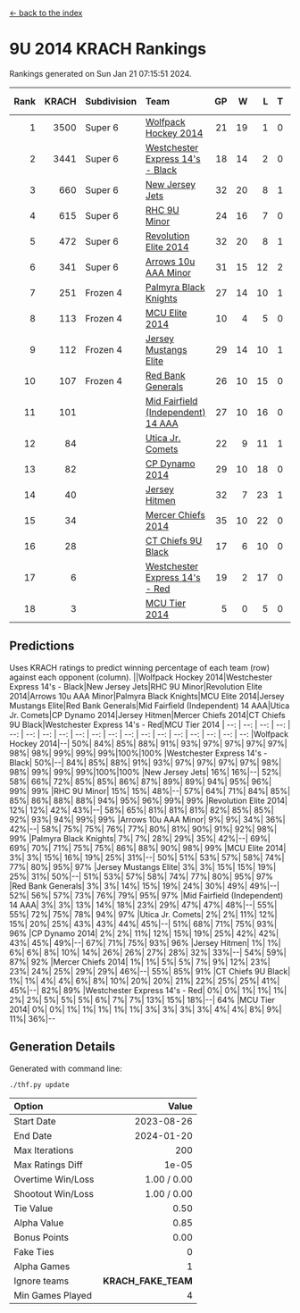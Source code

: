 [<- back to the index](readme.md)
# 9U 2014 KRACH Rankings
Rankings generated on Sun Jan 21 07:15:51 2024.

Rank|KRACH|Subdivision|Team|GP|W|L|T|OTW|OTL|SoS|Exp Wins|Win Diff
---:|---:|:---|:---|---:|---:|---:|---:|---:|---:|---:|---:|---:
1|3500|Super 6|[Wolfpack Hockey 2014](https://gamesheetstats.com/seasons/3664/teams/140871/schedule)|21|19|1|0|0|1|517|19.8|-0.0
2|3441|Super 6|[Westchester Express 14's - Black](https://gamesheetstats.com/seasons/3664/teams/140873/schedule)|18|14|2|0|2|0|604|16.8|-0.0
3|660|Super 6|[New Jersey Jets](https://gamesheetstats.com/seasons/3664/teams/140881/schedule)|32|20|8|1|3|0|579|24.4|0.0
4|615|Super 6|[RHC 9U Minor](https://gamesheetstats.com/seasons/3664/teams/140876/schedule)|24|16|7|0|1|0|597|17.9|0.0
5|472|Super 6|[Revolution Elite 2014](https://gamesheetstats.com/seasons/3664/teams/140880/schedule)|32|20|8|1|2|1|325|23.4|0.0
6|341|Super 6|[Arrows 10u AAA Minor](https://gamesheetstats.com/seasons/3664/teams/140872/schedule)|31|15|12|2|0|2|803|16.9|0.0
7|251|Frozen 4|[Palmyra Black Knights](https://gamesheetstats.com/seasons/3664/teams/140875/schedule)|27|14|10|1|1|1|459|16.4|0.0
8|113|Frozen 4|[MCU Elite 2014](https://gamesheetstats.com/seasons/3664/teams/140874/schedule)|10|4|5|0|0|1|1289|4.9|0.0
9|112|Frozen 4|[Jersey Mustangs Elite](https://gamesheetstats.com/seasons/3664/teams/140888/schedule)|29|14|10|1|1|3|190|16.4|0.0
10|107|Frozen 4|[Red Bank Generals](https://gamesheetstats.com/seasons/3664/teams/140883/schedule)|26|10|15|0|0|1|592|10.9|0.0
11|101||[Mid Fairfield (Independent) 14 AAA](https://gamesheetstats.com/seasons/3664/teams/140878/schedule)|27|10|16|0|1|0|685|11.9|0.0
12|84||[Utica Jr. Comets](https://gamesheetstats.com/seasons/3664/teams/140884/schedule)|22|9|11|1|0|1|463|10.4|0.0
13|82||[CP Dynamo 2014](https://gamesheetstats.com/seasons/3664/teams/140877/schedule)|29|10|18|0|0|1|647|10.9|0.0
14|40||[Jersey Hitmen](https://gamesheetstats.com/seasons/3664/teams/140879/schedule)|32|7|23|1|1|0|505|9.4|0.0
15|34||[Mercer Chiefs 2014](https://gamesheetstats.com/seasons/3664/teams/140885/schedule)|35|10|22|0|1|2|185|11.9|0.0
16|28||[CT Chiefs 9U Black](https://gamesheetstats.com/seasons/3664/teams/140886/schedule)|17|6|10|0|1|0|155|7.9|0.0
17|6||[Westchester Express 14's - Red](https://gamesheetstats.com/seasons/3664/teams/140887/schedule)|19|2|17|0|0|0|117|2.9|0.0
18|3||[MCU Tier 2014](https://gamesheetstats.com/seasons/3664/teams/140882/schedule)|5|0|5|0|0|0|232|0.9|0.0

## Predictions
Uses KRACH ratings to predict winning percentage of each team (row) against each opponent (column).
||Wolfpack Hockey 2014|Westchester Express 14's - Black|New Jersey Jets|RHC 9U Minor|Revolution Elite 2014|Arrows 10u AAA Minor|Palmyra Black Knights|MCU Elite 2014|Jersey Mustangs Elite|Red Bank Generals|Mid Fairfield (Independent) 14 AAA|Utica Jr. Comets|CP Dynamo 2014|Jersey Hitmen|Mercer Chiefs 2014|CT Chiefs 9U Black|Westchester Express 14's - Red|MCU Tier 2014
| --: | --: | --: | --: | --: | --: | --: | --: | --: | --: | --: | --: | --: | --: | --: | --: | --: | --: | --: 
|Wolfpack Hockey 2014|--| 50%| 84%| 85%| 88%| 91%| 93%| 97%| 97%| 97%| 97%| 98%| 98%| 99%| 99%| 99%|100%|100%
|Westchester Express 14's - Black| 50%|--| 84%| 85%| 88%| 91%| 93%| 97%| 97%| 97%| 97%| 98%| 98%| 99%| 99%| 99%|100%|100%
|New Jersey Jets| 16%| 16%|--| 52%| 58%| 66%| 72%| 85%| 85%| 86%| 87%| 89%| 89%| 94%| 95%| 96%| 99%| 99%
|RHC 9U Minor| 15%| 15%| 48%|--| 57%| 64%| 71%| 84%| 85%| 85%| 86%| 88%| 88%| 94%| 95%| 96%| 99%| 99%
|Revolution Elite 2014| 12%| 12%| 42%| 43%|--| 58%| 65%| 81%| 81%| 81%| 82%| 85%| 85%| 92%| 93%| 94%| 99%| 99%
|Arrows 10u AAA Minor|  9%|  9%| 34%| 36%| 42%|--| 58%| 75%| 75%| 76%| 77%| 80%| 81%| 90%| 91%| 92%| 98%| 99%
|Palmyra Black Knights|  7%|  7%| 28%| 29%| 35%| 42%|--| 69%| 69%| 70%| 71%| 75%| 75%| 86%| 88%| 90%| 98%| 99%
|MCU Elite 2014|  3%|  3%| 15%| 16%| 19%| 25%| 31%|--| 50%| 51%| 53%| 57%| 58%| 74%| 77%| 80%| 95%| 97%
|Jersey Mustangs Elite|  3%|  3%| 15%| 15%| 19%| 25%| 31%| 50%|--| 51%| 53%| 57%| 58%| 74%| 77%| 80%| 95%| 97%
|Red Bank Generals|  3%|  3%| 14%| 15%| 19%| 24%| 30%| 49%| 49%|--| 52%| 56%| 57%| 73%| 76%| 79%| 95%| 97%
|Mid Fairfield (Independent) 14 AAA|  3%|  3%| 13%| 14%| 18%| 23%| 29%| 47%| 47%| 48%|--| 55%| 55%| 72%| 75%| 78%| 94%| 97%
|Utica Jr. Comets|  2%|  2%| 11%| 12%| 15%| 20%| 25%| 43%| 43%| 44%| 45%|--| 51%| 68%| 71%| 75%| 93%| 96%
|CP Dynamo 2014|  2%|  2%| 11%| 12%| 15%| 19%| 25%| 42%| 42%| 43%| 45%| 49%|--| 67%| 71%| 75%| 93%| 96%
|Jersey Hitmen|  1%|  1%|  6%|  6%|  8%| 10%| 14%| 26%| 26%| 27%| 28%| 32%| 33%|--| 54%| 59%| 87%| 92%
|Mercer Chiefs 2014|  1%|  1%|  5%|  5%|  7%|  9%| 12%| 23%| 23%| 24%| 25%| 29%| 29%| 46%|--| 55%| 85%| 91%
|CT Chiefs 9U Black|  1%|  1%|  4%|  4%|  6%|  8%| 10%| 20%| 20%| 21%| 22%| 25%| 25%| 41%| 45%|--| 82%| 89%
|Westchester Express 14's - Red|  0%|  0%|  1%|  1%|  1%|  2%|  2%|  5%|  5%|  5%|  6%|  7%|  7%| 13%| 15%| 18%|--| 64%
|MCU Tier 2014|  0%|  0%|  1%|  1%|  1%|  1%|  1%|  3%|  3%|  3%|  3%|  4%|  4%|  8%|  9%| 11%| 36%|--

## Generation Details

Generated with command line:
```
./thf.py update
```

| Option | Value |
| :----- | ----: |
| Start Date | 2023-08-26 |
| End Date | 2024-01-20 |
| Max Iterations | 200 |
| Max Ratings Diff | 1e-05 |
| Overtime Win/Loss | 1.00 / 0.00 |
| Shootout Win/Loss | 1.00 / 0.00 |
| Tie Value | 0.50 |
| Alpha Value | 0.85 |
| Bonus Points | 0.00 |
| Fake Ties | 0 |
| Alpha Games | 1 |
| Ignore teams | __KRACH_FAKE_TEAM__ |
| Min Games Played | 4 |

